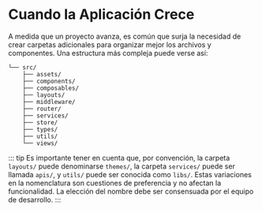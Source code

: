 #  Cuando la Aplicación Crece

A medida que un proyecto avanza, es común que surja la necesidad de crear carpetas adicionales para organizar mejor los archivos y componentes. Una estructura más compleja puede verse así:

```sh{5,,6,8,9,10,11}
└── src/
    ├── assets/
    ├── components/
    ├── composables/
    ├── layouts/
    ├── middleware/
    ├── router/
    ├── services/
    ├── store/
    ├── types/
    ├── utils/
    └── views/
```

::: tip
Es importante tener en cuenta que, por convención, la carpeta `layouts/` puede denominarse `themes/`, la carpeta `services/` puede ser llamada `apis/`, y `utils/` puede ser conocida como `libs/`. Estas variaciones en la nomenclatura son cuestiones de preferencia y no afectan la funcionalidad. La elección del nombre debe ser consensuada por el equipo de desarrollo.
:::
